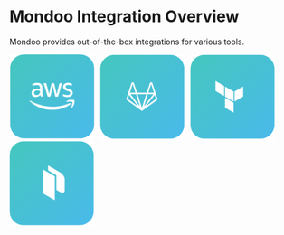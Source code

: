 # Mondoo Integration Overview

Mondoo provides out-of-the-box integrations for various tools.

<style>
a.integration {
  text-decoration: none;
  border: none;
}

a:hover.integration {
  opacity: 0.6;
}

a.integration img {
  width: 150px;
  margin-right:10px;
}
</style>

<a href="/docs/integration/aws-ec2" class="integration"><img src="../assets/button-aws.png" class="integration"/></a><a href="/docs/integration/gitlab" class="integration"><img src="../assets/button-gitlab.png"/></a><a href="/docs/integration/terraform" class="integration"><img src="../assets/button-terraform.png"/></a><a href="/docs/integration/packer" class="integration"><img src="../assets/button-packer.png" /></a>

